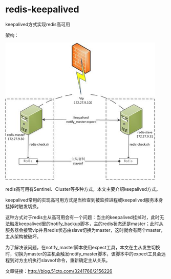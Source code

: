 # redis-keepalived
keepalived方式实现redis高可用

架构：

![Image text](https://raw.githubusercontent.com/loong576/redis-keepalived/master/img-folder/redis-keepalived02.jpg)



redis高可用有Sentinel、Cluster等多种方式，本文主要介绍keepalived方式。

keepalived常用的实现高可用方式是当检查到被监控进程或keepalived服务本身挂掉时触发切换。

这种方式对于redis主从高可用会有一个问题：当主的keepalived挂掉时，此时无法触发keepalived里的notify_backup脚本，主的redis状态还是master；此时从服务器会接管vip并且redis状态由slave切换为master，这时就会有两个master，主从架构被破坏。

为了解决该问题，在notify_master脚本使用expect工具，本文在主从发生切换时，切换为master的主机会触发notify_master脚本，该脚本中的expect工具会远程到对方主机执行slaveof命令，重新确定主从关系。

文章链接：http://blog.51cto.com/3241766/2156226
